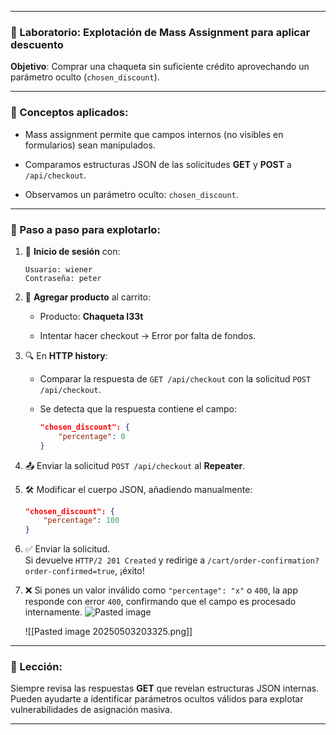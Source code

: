 
---

### 🧥 Laboratorio: Explotación de Mass Assignment para aplicar descuento

**Objetivo**: Comprar una chaqueta sin suficiente crédito aprovechando un parámetro oculto (`chosen_discount`).

---

### 🧠 Conceptos aplicados:

- Mass assignment permite que campos internos (no visibles en formularios) sean manipulados.
    
- Comparamos estructuras JSON de las solicitudes **GET** y **POST** a `/api/checkout`.
    
- Observamos un parámetro oculto: `chosen_discount`.
    

---

### 📌 Paso a paso para explotarlo:

1. 🔐 **Inicio de sesión** con:
    
    ```
    Usuario: wiener
    Contraseña: peter
    ```
    
2. 🛒 **Agregar producto** al carrito:
    
    - Producto: **Chaqueta l33t**
        
    - Intentar hacer checkout → Error por falta de fondos.
        
3. 🔍 En **HTTP history**:
    
    - Comparar la respuesta de `GET /api/checkout` con la solicitud `POST /api/checkout`.
        
    - Se detecta que la respuesta contiene el campo:
        
        ```json
        "chosen_discount": {
            "percentage": 0
        }
        ```
        
4. 📤 Enviar la solicitud `POST /api/checkout` al **Repeater**.
    
5. 🛠️ Modificar el cuerpo JSON, añadiendo manualmente:
    
    ```json
    "chosen_discount": {
        "percentage": 100
    }
    ```
    
6. ✅ Enviar la solicitud.  
    Si devuelve `HTTP/2 201 Created` y redirige a `/cart/order-confirmation?order-confirmed=true`, ¡éxito!
    
7. ❌ Si pones un valor inválido como `"percentage": "x"` o `400`, la app responde con error `400`, confirmando que el campo es procesado internamente.
    ![Pasted image](Pasted_image_20250503203206.png)


    ![[Pasted image 20250503203325.png]]

---

### 🧠 Lección:

Siempre revisa las respuestas **GET** que revelan estructuras JSON internas. Pueden ayudarte a identificar parámetros ocultos válidos para explotar vulnerabilidades de asignación masiva.

---

